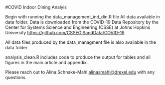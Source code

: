 #COVID Indoor Dining Analyis

Begin with running the data_management_ind_din.R file 
All data available in data folder. Data is downloaded from the COVID-19 Data Repository by the Center for Systems Science and Engineering (CSSE) at Johns Hopkins University
https://github.com/CSSEGISandData/COVID-19

All data files produced by the data_managment file is also available in the data folder

analysis_clean.R includes code to produce the output for tables and all figures in the main article and appendix. 

Please reach out to Alina Schnake-Mahl alinasmahl@drexel.edu with any questions. 
